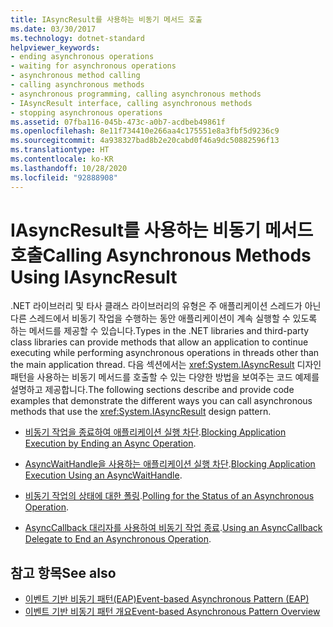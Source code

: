 ```yaml
---
title: IAsyncResult를 사용하는 비동기 메서드 호출
ms.date: 03/30/2017
ms.technology: dotnet-standard
helpviewer_keywords:
- ending asynchronous operations
- waiting for asynchronous operations
- asynchronous method calling
- calling asynchronous methods
- asynchronous programming, calling asynchronous methods
- IAsyncResult interface, calling asynchronous methods
- stopping asynchronous operations
ms.assetid: 07fba116-045b-473c-a0b7-acdbeb49861f
ms.openlocfilehash: 8e11f734410e266aa4c175551e8a3fbf5d9236c9
ms.sourcegitcommit: 4a938327bad8b2e20cabd0f46a9dc50882596f13
ms.translationtype: HT
ms.contentlocale: ko-KR
ms.lasthandoff: 10/28/2020
ms.locfileid: "92888908"
---
```

# <a name="calling-asynchronous-methods-using-iasyncresult"></a><span data-ttu-id="2768c-102">IAsyncResult를 사용하는 비동기 메서드 호출</span><span class="sxs-lookup"><span data-stu-id="2768c-102">Calling Asynchronous Methods Using IAsyncResult</span></span>

<span data-ttu-id="2768c-103">.NET 라이브러리 및 타사 클래스 라이브러리의 유형은 주 애플리케이션 스레드가 아닌 다른 스레드에서 비동기 작업을 수행하는 동안 애플리케이션이 계속 실행할 수 있도록 하는 메서드를 제공할 수 있습니다.</span><span class="sxs-lookup"><span data-stu-id="2768c-103">Types in the .NET libraries and third-party class libraries can provide methods that allow an application to continue executing while performing asynchronous operations in threads other than the main application thread.</span></span> <span data-ttu-id="2768c-104">다음 섹션에서는 <xref:System.IAsyncResult> 디자인 패턴을 사용하는 비동기 메서드를 호출할 수 있는 다양한 방법을 보여주는 코드 예제를 설명하고 제공합니다.</span><span class="sxs-lookup"><span data-stu-id="2768c-104">The following sections describe and provide code examples that demonstrate the different ways you can call asynchronous methods that use the <xref:System.IAsyncResult> design pattern.</span></span>  
  
- <span data-ttu-id="2768c-105">[비동기 작업을 종료하여 애플리케이션 실행 차단](blocking-application-execution-by-ending-an-async-operation.md).</span><span class="sxs-lookup"><span data-stu-id="2768c-105">[Blocking Application Execution by Ending an Async Operation](blocking-application-execution-by-ending-an-async-operation.md).</span></span>  
  
- <span data-ttu-id="2768c-106">[AsyncWaitHandle을 사용하는 애플리케이션 실행 차단](blocking-application-execution-using-an-asyncwaithandle.md).</span><span class="sxs-lookup"><span data-stu-id="2768c-106">[Blocking Application Execution Using an AsyncWaitHandle](blocking-application-execution-using-an-asyncwaithandle.md).</span></span>  
  
- <span data-ttu-id="2768c-107">[비동기 작업의 상태에 대한 폴링](polling-for-the-status-of-an-asynchronous-operation.md).</span><span class="sxs-lookup"><span data-stu-id="2768c-107">[Polling for the Status of an Asynchronous Operation](polling-for-the-status-of-an-asynchronous-operation.md).</span></span>  
  
- <span data-ttu-id="2768c-108">[AsyncCallback 대리자를 사용하여 비동기 작업 종료](using-an-asynccallback-delegate-to-end-an-asynchronous-operation.md).</span><span class="sxs-lookup"><span data-stu-id="2768c-108">[Using an AsyncCallback Delegate to End an Asynchronous Operation](using-an-asynccallback-delegate-to-end-an-asynchronous-operation.md).</span></span>  
  
## <a name="see-also"></a><span data-ttu-id="2768c-109">참고 항목</span><span class="sxs-lookup"><span data-stu-id="2768c-109">See also</span></span>

- [<span data-ttu-id="2768c-110">이벤트 기반 비동기 패턴(EAP)</span><span class="sxs-lookup"><span data-stu-id="2768c-110">Event-based Asynchronous Pattern (EAP)</span></span>](event-based-asynchronous-pattern-eap.md)
- [<span data-ttu-id="2768c-111">이벤트 기반 비동기 패턴 개요</span><span class="sxs-lookup"><span data-stu-id="2768c-111">Event-based Asynchronous Pattern Overview</span></span>](event-based-asynchronous-pattern-overview.md)
